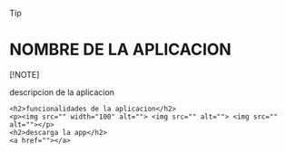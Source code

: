 >[!TIP]
><h1>NOMBRE DE LA APLICACION</h1>
>[!NOTE]   
><p>descripcion de la aplicacion</p>

    <h2>funcionalidades de la aplicacion</h2>
    <p><img src="" width="100" alt=""> <img src="" alt=""> <img src="" alt=""></p>
    <h2>descarga la app</h2>
    <a href=""></a>

